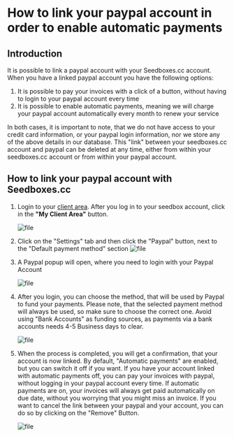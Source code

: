 # How to link your paypal account in order to enable automatic payments

## Introduction
It is possible to link a paypal account with your Seedboxes.cc account. When you have a linked paypal account you have the following options:

1. It is possible to pay your invoices with a click of a button, without having to login to your paypal account every time
2. It is possible to enable automatic payments, meaning we will charge your paypal account automatically every month to renew your service

In both cases, it is important to note, that we do not have access to your credit card information, or your paypal login information, nor we store any of the above details in our database. This "link" between your seedboxes.cc account and paypal can be deleted at any time, either from within your seedboxes.cc account or from within your paypal account.

## How to link your paypal account with Seedboxes.cc
1. Login to your [client area](https://seedboxes.cc/client/dashboard). After you log in to your seedbox account, click in the **"My Client Area"** button.

    ![file](https://rapiddot-support-community-uploads.s3.amazonaws.com/uploads/image-1491560163852.jpeg)
		
2. Click on the "Settings" tab and then click the "Paypal" button, next to the "Default payment method" section
    ![file](https://rapiddot-support-community-uploads.s3.amazonaws.com/uploads/image-1518687442803.png)
		
3. A Paypal popup will open, where you need to login with your Paypal Account

    ![file](https://rapiddot-support-community-uploads.s3.amazonaws.com/uploads/image-1518687517983.24.33.png)

4. After you login, you can choose the method, that will be used by Paypal to fund your payments. Please note, that the selected payment method will always be used, so make sure to choose the correct one. Avoid using "Bank Accounts" as funding sources, as payments via a bank accounts needs 4-5 Business days to clear.

    ![file](https://rapiddot-support-community-uploads.s3.amazonaws.com/uploads/image-1518687646758.25.30.png)
		
5. When the process is completed, you will get a confirmation, that your account is now linked. By default, "Automatic payments" are enabled, but you can switch it off if you want. If you have your account linked with automatic payments off, you can pay your invoices with paypal, without logging in your paypal account every time. If automatic payments are on, your invoices will always get paid automatically on due date, without you worrying that you might miss an invoice. If you want to cancel the link between your paypal and your account, you can do so by clicking on the "Remove" Button.

    ![file](https://rapiddot-support-community-uploads.s3.amazonaws.com/uploads/image-1518688036279.26.32.png)